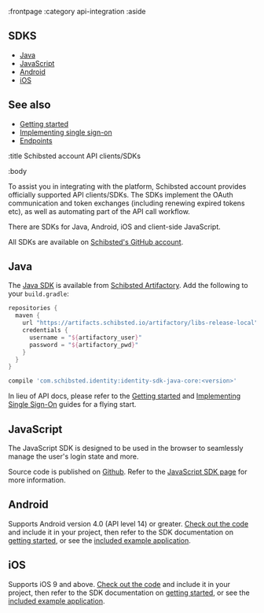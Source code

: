 :frontpage
:category api-integration
:aside
## SDKS

- [Java](#java)
- [JavaScript](#javascript)
- [Android](#android)
- [iOS](#ios)

## See also

- [Getting started](/getting-started/)
- [Implementing single sign-on](/implementing-sso/)
- [Endpoints](/endpoints/)

:title Schibsted account API clients/SDKs

:body

To assist you in integrating with the platform, Schibsted account provides officially
supported API clients/SDKs. The SDKs implement the OAuth communication and token
exchanges (including renewing expired tokens etc), as well as automating part of
the API call workflow.

There are SDKs for Java, Android, iOS and client-side JavaScript.

All SDKs are available on [Schibsted's GitHub account](https://github.com/schibsted/).

## Java

The [Java SDK](https://github.schibsted.io/spt-identity/identity-sdk-java) is
available from [Schibsted Artifactory](https://artifacts.schibsted.io). Add the following to your `build.gradle`:

```groovy
repositories {
  maven {
    url "https://artifacts.schibsted.io/artifactory/libs-release-local"
    credentials {
      username = "${artifactory_user}"
      password = "${artifactory_pwd}"
    }
  }
}

compile 'com.schibsted.identity:identity-sdk-java-core:<version>'
```

In lieu of API docs, please refer to the [Getting started](/getting-started/) and
[Implementing Single Sign-On](/implementing-sso/) guides for a flying start.

## JavaScript

The JavaScript SDK is designed to be used in the browser to
seamlessly manage the user's login state and more.

Source code is published on
[Github](https://github.com/schibsted/account-sdk-browser). Refer to the
[JavaScript SDK page](/sdks/javascript/) for more information.

## Android

Supports Android version 4.0 (API level 14) or greater.
[Check out the code](https://github.com/schibsted/account-sdk-android) and include it in
your project, then refer to the SDK documentation on
[getting started](https://schibsted.github.io/account-sdk-android/#getting-started),
or see the
[included example application](https://github.com/schibsted/account-sdk-android/tree/master/example).

## iOS

Supports iOS 9 and above.
[Check out the code](https://github.com/schibsted/account-sdk-ios) and include it in your
project, then refer to the SDK documentation on
[getting started](https://schibsted.github.io/account-sdk-ios/#setup), or
see the [included example application](https://github.com/schibsted/account-sdk-ios/tree/master/Example).

